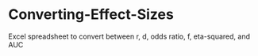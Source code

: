 Converting-Effect-Sizes
=======================

Excel spreadsheet to convert between r, d, odds ratio, f, eta-squared, and AUC
